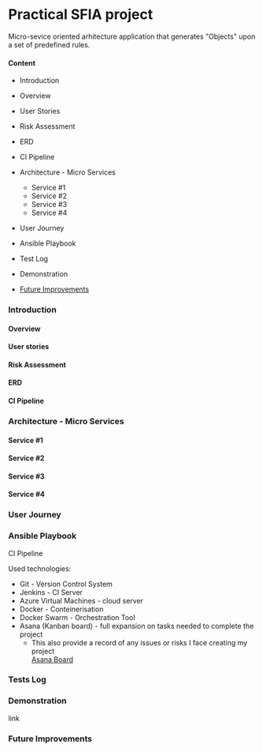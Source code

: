 # Practical SFIA project #

Micro-sevice oriented arhitecture application that generates "Objects" upon a set of predefined rules.  

#### Content ####  
* Introduction  
 * Overview  
 * User Stories
 * Risk Assessment
 * ERD
 * CI Pipeline
 
* Architecture - Micro Services  
  * Service #1
  * Service #2  
  * Service #3
  * Service #4  
  
* User Journey  
* Ansible Playbook 
* Test Log
* Demonstration
* [Future Improvements](https://github.com/AlinaDenisaB/SFIAproject2/blob/develop/README.md#future-improvements)

### Introduction ### 
#### Overview ####
#### User stories ####
#### Risk Assessment ####
#### ERD ####
#### CI Pipeline ####

### Architecture - Micro Services ### 
  #### Service #1 ####
  #### Service #2 #### 
  #### Service #3 ####
  #### Service #4 #### 
### User Journey ### 
### Ansible Playbook ###

CI Pipeline

Used technologies:
* Git - Version Control System  
* Jenkins - CI Server  
* Azure Virtual Machines - cloud server
* Docker - Conteinerisation   
* Docker Swarm - Orchestration Tool
* Asana (Kanban board) - full expansion on tasks needed to complete the project  
  * This also provide a record of any issues or risks I face creating my project  
    [Asana Board](https://app.asana.com/0/1167646120844282/board)
### Tests Log ###
### Demonstration ###
link
### Future Improvements ### 

